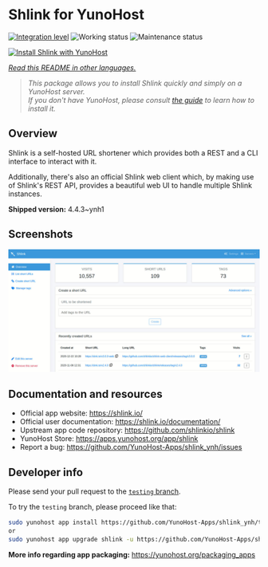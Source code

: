 <!--
N.B.: This README was automatically generated by <https://github.com/YunoHost/apps/tree/master/tools/readme_generator>
It shall NOT be edited by hand.
-->

# Shlink for YunoHost

[![Integration level](https://apps.yunohost.org/badge/integration/shlink)](https://ci-apps.yunohost.org/ci/apps/shlink/)
![Working status](https://apps.yunohost.org/badge/state/shlink)
![Maintenance status](https://apps.yunohost.org/badge/maintained/shlink)

[![Install Shlink with YunoHost](https://install-app.yunohost.org/install-with-yunohost.svg)](https://install-app.yunohost.org/?app=shlink)

*[Read this README in other languages.](./ALL_README.md)*

> *This package allows you to install Shlink quickly and simply on a YunoHost server.*  
> *If you don't have YunoHost, please consult [the guide](https://yunohost.org/install) to learn how to install it.*

## Overview

Shlink is a self-hosted URL shortener which provides both a REST and a CLI interface to interact with it.

Additionally, there's also an official Shlink web client which, by making use of Shlink's REST API, provides a beautiful web UI to handle multiple Shlink instances.

**Shipped version:** 4.4.3~ynh1

## Screenshots

![Screenshot of Shlink](./doc/screenshots/shlink-web-client-placeholder.jpg)

## Documentation and resources

- Official app website: <https://shlink.io/>
- Official user documentation: <https://shlink.io/documentation/>
- Upstream app code repository: <https://github.com/shlinkio/shlink>
- YunoHost Store: <https://apps.yunohost.org/app/shlink>
- Report a bug: <https://github.com/YunoHost-Apps/shlink_ynh/issues>

## Developer info

Please send your pull request to the [`testing` branch](https://github.com/YunoHost-Apps/shlink_ynh/tree/testing).

To try the `testing` branch, please proceed like that:

```bash
sudo yunohost app install https://github.com/YunoHost-Apps/shlink_ynh/tree/testing --debug
or
sudo yunohost app upgrade shlink -u https://github.com/YunoHost-Apps/shlink_ynh/tree/testing --debug
```

**More info regarding app packaging:** <https://yunohost.org/packaging_apps>

